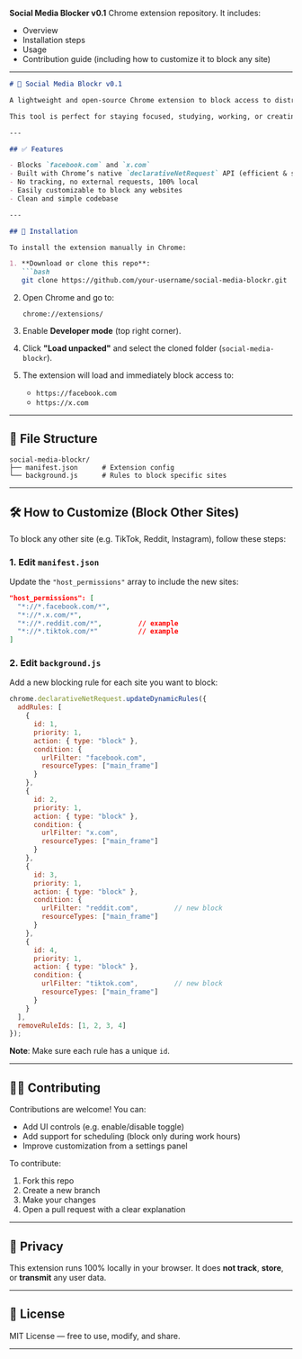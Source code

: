  **Social Media Blocker v0.1** Chrome extension repository. It includes:

* Overview
* Installation steps
* Usage
* Contribution guide (including how to customize it to block any site)

---

````markdown
# 🚫 Social Media Blockr v0.1

A lightweight and open-source Chrome extension to block access to distracting social media sites — specifically **Facebook** and **X.com (Twitter)** by default.

This tool is perfect for staying focused, studying, working, or creating a distraction-free browser experience.

---

## ✅ Features

- Blocks `facebook.com` and `x.com`
- Built with Chrome’s native `declarativeNetRequest` API (efficient & secure)
- No tracking, no external requests, 100% local
- Easily customizable to block any websites
- Clean and simple codebase

---

## 🚀 Installation

To install the extension manually in Chrome:

1. **Download or clone this repo**:
   ```bash
   git clone https://github.com/your-username/social-media-blockr.git
````

2. Open Chrome and go to:

   ```
   chrome://extensions/
   ```

3. Enable **Developer mode** (top right corner).

4. Click **"Load unpacked"** and select the cloned folder (`social-media-blockr`).

5. The extension will load and immediately block access to:

   * `https://facebook.com`
   * `https://x.com`

---

## 📁 File Structure

```
social-media-blockr/
├── manifest.json      # Extension config
└── background.js      # Rules to block specific sites
```

---

## 🛠️ How to Customize (Block Other Sites)

To block any other site (e.g. TikTok, Reddit, Instagram), follow these steps:

### 1. Edit `manifest.json`

Update the `"host_permissions"` array to include the new sites:

```json
"host_permissions": [
  "*://*.facebook.com/*",
  "*://*.x.com/*",
  "*://*.reddit.com/*",         // example
  "*://*.tiktok.com/*"          // example
]
```

### 2. Edit `background.js`

Add a new blocking rule for each site you want to block:

```js
chrome.declarativeNetRequest.updateDynamicRules({
  addRules: [
    {
      id: 1,
      priority: 1,
      action: { type: "block" },
      condition: {
        urlFilter: "facebook.com",
        resourceTypes: ["main_frame"]
      }
    },
    {
      id: 2,
      priority: 1,
      action: { type: "block" },
      condition: {
        urlFilter: "x.com",
        resourceTypes: ["main_frame"]
      }
    },
    {
      id: 3,
      priority: 1,
      action: { type: "block" },
      condition: {
        urlFilter: "reddit.com",         // new block
        resourceTypes: ["main_frame"]
      }
    },
    {
      id: 4,
      priority: 1,
      action: { type: "block" },
      condition: {
        urlFilter: "tiktok.com",         // new block
        resourceTypes: ["main_frame"]
      }
    }
  ],
  removeRuleIds: [1, 2, 3, 4]
});
```

**Note**: Make sure each rule has a unique `id`.

---

## 🙋‍♂️ Contributing

Contributions are welcome! You can:

* Add UI controls (e.g. enable/disable toggle)
* Add support for scheduling (block only during work hours)
* Improve customization from a settings panel

To contribute:

1. Fork this repo
2. Create a new branch
3. Make your changes
4. Open a pull request with a clear explanation

---

## 🔐 Privacy

This extension runs 100% locally in your browser.
It does **not track**, **store**, or **transmit** any user data.

---

## 📜 License

MIT License — free to use, modify, and share.

---

